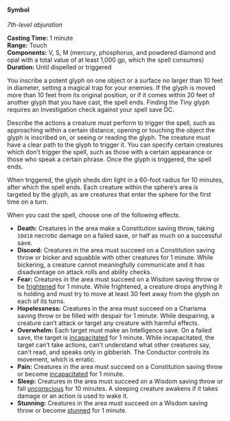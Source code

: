 #### Symbol
<!-- TODO Check and tag this spell-->
<!-- markdownlint-disable-next-line no-emphasis-as-heading -->
_7th-level abjuration_

**Casting Time:** 1 minute \
**Range:** Touch \
**Components:** V, S, M (mercury, phosphorus, and powdered diamond and opal with a total value of at least 1,000 gp, which the spell consumes) \
**Duration:** Until dispelled or triggered

You inscribe a potent glyph on one object or a surface no larger than 10 feet in diameter, setting a magical trap for your enemies.
If the glyph is moved more than 10 feet from its original position, or if it comes within 20 feet of another glyph that you have cast, the spell ends.
Finding the Tiny glyph requires an Investigation check against your spell save DC.

Describe the actions a creature must perform to trigger the spell, such as approaching within a certain distance, opening or touching the object the glyph is inscribed on, or seeing or reading the glyph.
The creature must have a clear path to the glyph to trigger it.
You can specify certain creatures which don’t trigger the spell, such as those with a certain appearance or those who speak a certain phrase.
Once the glyph is triggered, the spell ends.

When triggered, the glyph sheds dim light in a 60-foot radius for 10 minutes, after which the spell ends. Each creature within the sphere’s area is targeted by the glyph, as are creatures that enter the sphere for the first time on a turn.

When you cast the spell, choose one of the following effects.

- **Death:**
  Creatures in the area make a Constitution saving throw, taking `10d10` necrotic damage on a failed save, or half as much on a successful save.
- **Discord:**
  Creatures in the area must succeed on a Constitution saving throw or bicker and squabble with other creatures for 1 minute.
While bickering, a creature cannot meaningfully communicate and it has disadvantage on attack rolls and ability checks.
- **Fear:**
  Creatures in the area must succeed on a Wisdom saving throw or be [frightened](#Conditions_frightened) for 1 minute.
  While frightened, a creature drops anything it is holding and must try to move at least 30 feet away from the glyph on each of its turns.
- **Hopelessness:**
  Creatures in the area must succeed on a Charisma saving throw or be filled with despair for 1 minute.
  While despairing, a creature can’t attack or target any creature with harmful effects.
- **Overwhelm:**
  Each target must make an Intelligence save.
  On a failed save, the target is [incapacitated](#Conditions_incapacitated) for 1 minute.
  While incapacitated, the target can’t take actions, can’t understand what other creatures say, can’t read, and speaks only in gibberish. The Conductor controls its movement, which is erratic.
- **Pain:**
  Creatures in the area must succeed on a Constitution saving throw or become [incapacitated](#Conditions_incapacitated) for 1 minute.
- **Sleep:**
  Creatures in the area must succeed on a Wisdom saving throw or fall [unconscious](#Conditions_unconscious) for 10 minutes.
  A sleeping creature awakens if it takes damage or an action is used to wake it.
- **Stunning:**
  Creatures in the area must succeed on a Wisdom saving throw or become [stunned](#Conditions_stunned) for 1 minute.
